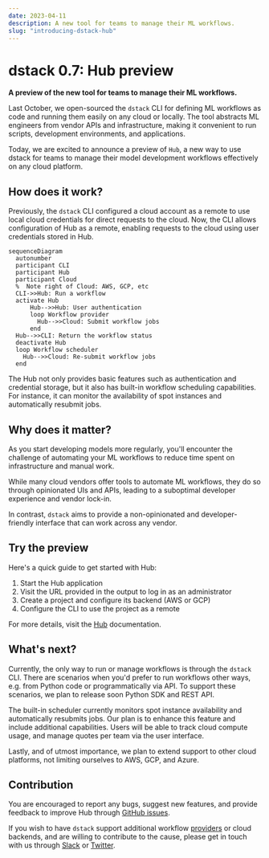 ```yaml
---
date: 2023-04-11
description: A new tool for teams to manage their ML workflows.
slug: "introducing-dstack-hub"
---
```


# dstack 0.7: Hub preview

__A preview of the new tool for teams to manage their ML workflows.__

Last October, we open-sourced the `dstack` CLI for defining ML workflows as code and running them easily on any cloud or
locally. The tool abstracts ML engineers from vendor APIs and infrastructure, making it convenient to run scripts,
development environments, and applications.

<!-- more -->

Today, we are excited to announce a preview of `Hub`, a new way to use dstack for teams to manage their model development
workflows effectively on any cloud platform.

## How does it work?

Previously, the `dstack` CLI configured a cloud account as a remote to use local cloud credentials for direct requests to
the cloud. Now, the CLI allows configuration of Hub as a remote, enabling requests to the cloud using user credentials
stored in Hub.

```mermaid
sequenceDiagram
  autonumber
  participant CLI
  participant Hub
  participant Cloud
  %  Note right of Cloud: AWS, GCP, etc
  CLI->>Hub: Run a workflow
  activate Hub
      Hub-->>Hub: User authentication
      loop Workflow provider
        Hub-->>Cloud: Submit workflow jobs
      end
  Hub-->>CLI: Return the workflow status
  deactivate Hub
  loop Workflow scheduler
    Hub-->>Cloud: Re-submit workflow jobs
  end
```

The Hub not only provides basic features such as authentication and credential storage, but it also has built-in
workflow scheduling capabilities. For instance, it can monitor the availability of spot instances and automatically
resubmit jobs.

## Why does it matter?

As you start developing models more regularly, you'll encounter the challenge of automating your ML workflows to reduce
time spent on infrastructure and manual work.

While many cloud vendors offer tools to automate ML workflows, they do so through opinionated UIs and APIs, leading to a
suboptimal developer experience and vendor lock-in.

In contrast, `dstack` aims to provide a non-opinionated and developer-friendly interface that can work across any 
vendor.

## Try the preview

Here's a quick guide to get started with Hub:

1. Start the Hub application
2. Visit the URL provided in the output to log in as an administrator
3. Create a project and configure its backend (AWS or GCP)
4. Configure the CLI to use the project as a remote

For more details, visit the [Hub](../../docs/quick-start.md#configure-the-hub) documentation. 

## What's next?

Currently, the only way to run or manage workflows is through the `dstack` CLI. There are scenarios when you'd prefer to run
workflows other ways, e.g. from Python code or programmatically via API. To support these scenarios, we plan to release soon
Python SDK and REST API.

The built-in scheduler currently monitors spot instance availability and automatically resubmits jobs. Our plan is to
enhance this feature and include additional capabilities. Users will be able to track cloud compute usage, and manage
quotes per team via the user interface.

Lastly, and of utmost importance, we plan to extend support to other cloud platforms, not limiting ourselves to AWS,
GCP, and Azure.

## Contribution

You are encouraged to report any bugs, suggest new features, and provide feedback to improve Hub
through [GitHub issues](https://github.com/dstackai/dstack/issues/new/choose).

If you wish to have `dstack` support additional workflow [providers](../../docs/reference/providers/bash.md) or
cloud backends,
and are willing to contribute to the cause, please get in touch with us
through [Slack](https://join.slack.com/t/dstackai/shared_invite/zt-xdnsytie-D4qU9BvJP8vkbkHXdi6clQ)
or [Twitter](https://twitter.com/dstackai).
